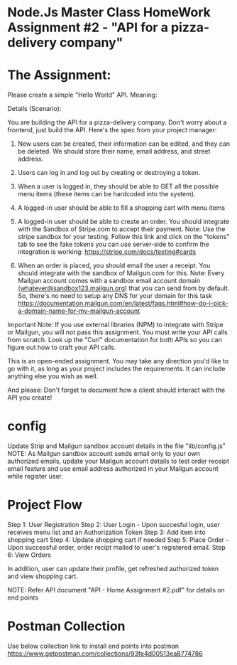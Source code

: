 # Node.Js Master Class HomeWork Assignment #2 - "API for a pizza-delivery company"

# The Assignment:

Please create a simple "Hello World" API. Meaning:

Details (Scenario):

You are building the API for a pizza-delivery company. Don't worry about a frontend, just build the API. Here's the spec from your project manager:

1. New users can be created, their information can be edited, and they can be deleted. We should store their name, email address, and street address.

2. Users can log in and log out by creating or destroying a token.

3. When a user is logged in, they should be able to GET all the possible menu items (these items can be hardcoded into the system).

4. A logged-in user should be able to fill a shopping cart with menu items

5. A logged-in user should be able to create an order. You should integrate with the Sandbox of Stripe.com to accept their payment. Note: Use the stripe sandbox for your testing. Follow this link and click on the "tokens" tab to see the fake tokens you can use server-side to confirm the integration is working: https://stripe.com/docs/testing#cards

6. When an order is placed, you should email the user a receipt. You should integrate with the sandbox of Mailgun.com for this. Note: Every Mailgun account comes with a sandbox email account domain (whatever@sandbox123.mailgun.org) that you can send from by default. So, there's no need to setup any DNS for your domain for this task https://documentation.mailgun.com/en/latest/faqs.html#how-do-i-pick-a-domain-name-for-my-mailgun-account

Important Note: If you use external libraries (NPM) to integrate with Stripe or Mailgun, you will not pass this assignment. You must write your API calls from scratch. Look up the "Curl" documentation for both APIs so you can figure out how to craft your API calls.

This is an open-ended assignment. You may take any direction you'd like to go with it, as long as your project includes the requirements. It can include anything else you wish as well. 

And please: Don't forget to document how a client should interact with the API you create!

# config
Update Strip and Mailgun sandbox account details in the file "lib/config.js"
  NOTE: As Mailgun sandbox account sends email only to your own authorized emails, update your Mailgun account details to test order receipt email feature and use email address authorized in your Mailgun account while register user.

# Project Flow
  Step 1: User Registration
  Step 2: User Login - Upon succesful login, user receives menu list and an Authorization Token
  Step 3: Add item into shopping cart
  Step 4: Update shopping cart if needed
  Step 5: Place Order - Upon successful order, order recipt mailed to user's registered email.
  Step 6: View Orders

  In addition, user can update their profile, get refreshed authorized token and view shopping cart.
 
  NOTE: Refer API document "API - Home Assignment #2.pdf" for details on end points

# Postman Collection
  Use below collection link to install end points into postman
  https://www.getpostman.com/collections/93fe4d00513ea8774786   

